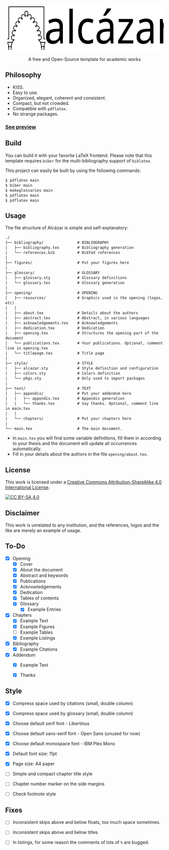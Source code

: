 <p align="center">
    <img src="opening/resources/logos/alcazar.svg" height=150px/>
</p>
<p align="center">A free and Open-Source template for academic works<p>




## Philosophy

- KISS.
- Easy to use.
- Organized, elegant, coherent and consistent.
- Compact, but not crowded.
- Compatible with `pdflatex`.
- No strange packages.


### [See preview](https://github.com/dpmj/alcazar/blob/main/main.pdf)


## Build

You can build it with your favorite LaTeX frontend. Please note that this template requires `biber` for the multi-bibliography support of `biblatex`.

This project can easily be built by using the following commands:

```
$ pdflatex main
$ biber main
$ makeglossaries main
$ pdflatex main
$ pdflatex main
```


## Usage

The file structure of Alcázar is simple and self-explanatory:

```
./
├── bibliography/               # BIBLIOGRAPHY
|   ├── bibliography.tex        # Bibliography generation
|   └── references.bib          # BibTeX references
|
├── figures/                    # Put your figures here
|
├── glossary/                   # GLOSSARY
|   ├── glossary.sty            # Glossary definitions
|   └── glossary.tex            # Glossary generation
|
├── opening/                    # OPENING
|   ├── resources/              # Graphics used in the opening (logos, etc)
|   |
|   ├── about.tex               # Details about the authors
|   ├── abstract.tex            # Abstract, in various languages
|   ├── acknowledgements.tex    # Acknowledgements
|   ├── dedication.tex          # Dedication
|   ├── opening.tex             # Structures the opening part of the document
|   └── publications.tex        # Your publications. Optional, comment line in opening.tex
|   └── titlepage.tex           # Title page
|
├── style/                      # STYLE
|   ├── alcazar.sty             # Style definition and configuration
|   ├── colors.sty              # Colors definition
|   └── pkgs.sty                # Only used to import packages
|
├── text/                       # TEXT
|   ├── appendix/               # Put your addendum here
|   |   ├── appendix.tex        # Appendix generation
|   |   └── thanks.tex          # Say thanks. Optional, comment line in main.tex
|   |
|   └── chapters/               # Put your chapters here
|
└── main.tex                    # The main document.
```

- In `main.tex` you will find some variable definitions, fill them in according to your thesis and the document will update all occurrences automatically.
- Fill in your details about the authors in the file `opening/about.tex`.


## License
    
This work is licensed under a
[Creative Commons Attribution-ShareAlike 4.0 International License][cc-by-sa].

[![CC BY-SA 4.0][cc-by-sa-image]][cc-by-sa]

[cc-by-sa]: http://creativecommons.org/licenses/by-sa/4.0/
[cc-by-sa-image]: https://licensebuttons.net/l/by-sa/4.0/88x31.png
[cc-by-sa-shield]: https://img.shields.io/badge/License-CC%20BY--SA%204.0-lightgrey.svg


## Disclaimer

This work is unrelated to any institution, and the references, logos and the like are merely an example of usage.


## To-Do

- [x] Opening
    - [x] Cover
    - [x] About the document
    - [x] Abstract and keywords
    - [x] Publications
    - [x] Acknowledgements
    - [x] Dedication
    - [x] Tables of contents
    - [x] Glossary
        - [x] Example Entries
- [x] Chapters
    - [x] Example Text
    - [x] Example Figures
    - [ ] Example Tables
    - [x] Example Listings
- [x] Bibliography
    - [x] Example Citations
- [x] Addendum
    - [x] Example Text
    - [x] Thanks


## Style 

- [x] Compress space used by citations (small, double column)
- [x] Compress space used by glossary (small, double column)
- [x] Choose default serif font - Libertinus
- [x] Choose default sans-serif font - Open Sans (unused for now)
- [x] Choose default monospace font - IBM Plex Mono
- [x] Default font size: 11pt
- [x] Page size: A4 paper
- [ ] Simple and compact chapter title style 
- [ ] Chapter number marker on the side margins
- [ ] Check footnote style


    
## Fixes

- [ ] Inconsistent skips above and below floats, too much space sometimes.
- [ ] Inconsistent skips above and below titles
- [ ] In listings, for some reason the comments of lots of `%` are bugged.




